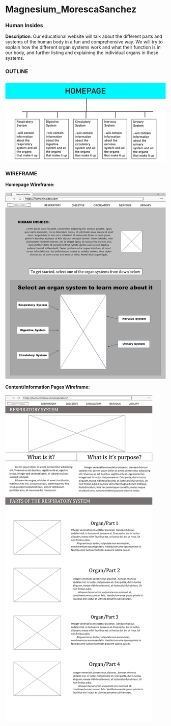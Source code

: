 # Magnesium_MorescaSanchez

### Human Insides
**Description**: Our educational website will talk about the different parts and systems of the human body in a fun and comprehensive way.
We will try to explain how the different organ systems work and what their function is in our body, and further listing and explaining the individual organs in these systems.
### OUTLINE
<img src="images/github_proposal/outline.jpg" alt="outline" title="">

### WIREFRAME
**Homepage Wireframe:** <br> <br>
<img src="images/github_proposal/wireframe_index.jpg" alt="wip wireframe_index" title="">

**Content/Information Pages Wireframe:** <br> <br>
<img src="images/github_proposal/wireframe_content.jpg" alt="wip wireframe_content" title="">
